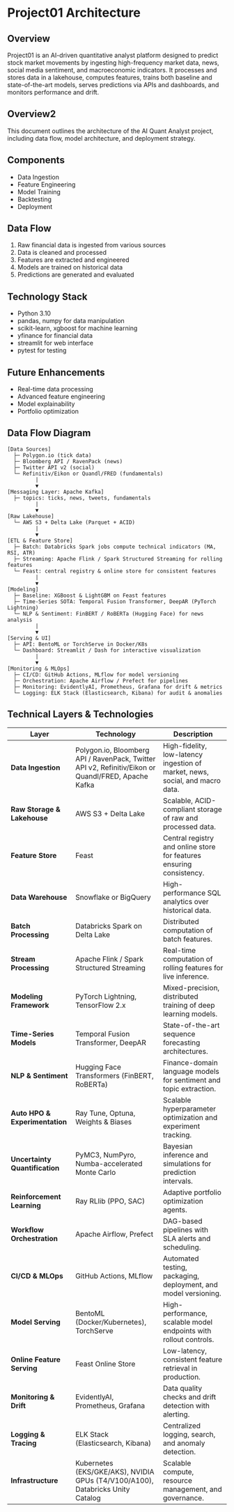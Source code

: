 # Project01 Architecture

## Overview

Project01 is an AI-driven quantitative analyst platform designed to predict stock market movements by ingesting high-frequency market data, news, social media sentiment, and macroeconomic indicators. It processes and stores data in a lakehouse, computes features, trains both baseline and state-of-the-art models, serves predictions via APIs and dashboards, and monitors performance and drift.

## Overview2

This document outlines the architecture of the AI Quant Analyst project, including data flow, model architecture, and deployment strategy.

## Components

- Data Ingestion
- Feature Engineering
- Model Training
- Backtesting
- Deployment

## Data Flow

1. Raw financial data is ingested from various sources
2. Data is cleaned and processed
3. Features are extracted and engineered
4. Models are trained on historical data
5. Predictions are generated and evaluated

## Technology Stack

- Python 3.10
- pandas, numpy for data manipulation
- scikit-learn, xgboost for machine learning
- yfinance for financial data
- streamlit for web interface
- pytest for testing

## Future Enhancements

- Real-time data processing
- Advanced feature engineering
- Model explainability
- Portfolio optimization

## Data Flow Diagram

```ascii
[Data Sources]
  ├─ Polygon.io (tick data)
  ├─ Bloomberg API / RavenPack (news)
  ├─ Twitter API v2 (social)
  └─ Refinitiv/Eikon or Quandl/FRED (fundamentals)
         |
         ▼
[Messaging Layer: Apache Kafka]
  ├─ topics: ticks, news, tweets, fundamentals
         |
         ▼
[Raw Lakehouse]
  └─ AWS S3 + Delta Lake (Parquet + ACID)
         |
         ▼
[ETL & Feature Store]
  ├─ Batch: Databricks Spark jobs compute technical indicators (MA, RSI, ATR)
  ├─ Streaming: Apache Flink / Spark Structured Streaming for rolling features
  └─ Feast: central registry & online store for consistent features
         |
         ▼
[Modeling]
  ├─ Baseline: XGBoost & LightGBM on Feast features
  ├─ Time-Series SOTA: Temporal Fusion Transformer, DeepAR (PyTorch Lightning)
  └─ NLP & Sentiment: FinBERT / RoBERTa (Hugging Face) for news analysis
         |
         ▼
[Serving & UI]
  ├─ API: BentoML or TorchServe in Docker/K8s
  └─ Dashboard: Streamlit / Dash for interactive visualization
         |
         ▼
[Monitoring & MLOps]
  ├─ CI/CD: GitHub Actions, MLflow for model versioning
  ├─ Orchestration: Apache Airflow / Prefect for pipelines
  ├─ Monitoring: EvidentlyAI, Prometheus, Grafana for drift & metrics
  └─ Logging: ELK Stack (Elasticsearch, Kibana) for audit & anomalies
```

## Technical Layers & Technologies

| Layer                          | Technology                                                                                          | Description                                                                   |
| ------------------------------ | --------------------------------------------------------------------------------------------------- | ----------------------------------------------------------------------------- |
| **Data Ingestion**             | Polygon.io, Bloomberg API / RavenPack, Twitter API v2, Refinitiv/Eikon or Quandl/FRED, Apache Kafka | High-fidelity, low-latency ingestion of market, news, social, and macro data. |
| **Raw Storage & Lakehouse**    | AWS S3 + Delta Lake                                                                                 | Scalable, ACID-compliant storage of raw and processed data.                   |
| **Feature Store**              | Feast                                                                                               | Central registry and online store for features ensuring consistency.          |
| **Data Warehouse**             | Snowflake or BigQuery                                                                               | High-performance SQL analytics over historical data.                          |
| **Batch Processing**           | Databricks Spark on Delta Lake                                                                      | Distributed computation of batch features.                                    |
| **Stream Processing**          | Apache Flink / Spark Structured Streaming                                                           | Real-time computation of rolling features for live inference.                 |
| **Modeling Framework**         | PyTorch Lightning, TensorFlow 2.x                                                                   | Mixed-precision, distributed training of deep learning models.                |
| **Time-Series Models**         | Temporal Fusion Transformer, DeepAR                                                                 | State-of-the-art sequence forecasting architectures.                          |
| **NLP & Sentiment**            | Hugging Face Transformers (FinBERT, RoBERTa)                                                        | Finance-domain language models for sentiment and topic extraction.            |
| **Auto HPO & Experimentation** | Ray Tune, Optuna, Weights & Biases                                                                  | Scalable hyperparameter optimization and experiment tracking.                 |
| **Uncertainty Quantification** | PyMC3, NumPyro, Numba-accelerated Monte Carlo                                                       | Bayesian inference and simulations for prediction intervals.                  |
| **Reinforcement Learning**     | Ray RLlib (PPO, SAC)                                                                                | Adaptive portfolio optimization agents.                                       |
| **Workflow Orchestration**     | Apache Airflow, Prefect                                                                             | DAG-based pipelines with SLA alerts and scheduling.                           |
| **CI/CD & MLOps**              | GitHub Actions, MLflow                                                                              | Automated testing, packaging, deployment, and model versioning.               |
| **Model Serving**              | BentoML (Docker/Kubernetes), TorchServe                                                             | High-performance, scalable model endpoints with rollout controls.             |
| **Online Feature Serving**     | Feast Online Store                                                                                  | Low-latency, consistent feature retrieval in production.                      |
| **Monitoring & Drift**         | EvidentlyAI, Prometheus, Grafana                                                                    | Data quality checks and drift detection with alerting.                        |
| **Logging & Tracing**          | ELK Stack (Elasticsearch, Kibana)                                                                   | Centralized logging, search, and anomaly detection.                           |
| **Infrastructure**             | Kubernetes (EKS/GKE/AKS), NVIDIA GPUs (T4/V100/A100), Databricks Unity Catalog                      | Scalable compute, resource management, and governance.                        |
